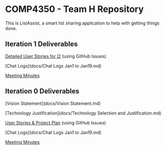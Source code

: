# COMP4350 - Team H Repository

This is ListAssist, a smart list sharing application to help with getting things done.

## Iteration 1 Deliverables

[Detailed User Stories for I2](https://github.com/DailyDilemma/COMP4350/issues) (using GitHub Issues)

[Chat Logs](docs/Chat Logs Jan1 to Jan19.md)

[Meeting Minutes](docs/Meeting_Minutes)

## Iteration 0 Deliverables

[Vision Statement](docs/Vision Statement.md)

[Technology Justification](docs/Technology Selection and Justification.md)

[User Stories & Project Plan](https://github.com/DailyDilemma/COMP4350/issues) (using GitHub Issues)

[Chat Logs](docs/Chat Logs Jan1 to Jan19.md)

[Meeting Minutes](docs/Meeting_Minutes)
